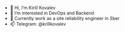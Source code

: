 - 👋 Hi, I’m Kirill Kovalev
- 👀 I’m interested in DevOps and Backend
- 🌱 Currently work as a site reliability engineer in Sber
- 📫 Telegram: @krillkovalev

<!---
krillkovalev/krillkovalev is a ✨ special ✨ repository because its `README.md` (this file) appears on your GitHub profile.
You can click the Preview link to take a look at your changes.
--->
